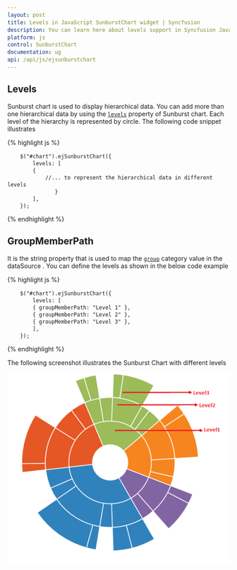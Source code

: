 ```yaml
---
layout: post
title: Levels in JavaScript SunburstChart widget | Syncfusion
description: You can learn here about levels support in Syncfusion JavaScript SunburstChart control and more details.
platform: js
control: SunburstChart
documentation: ug
api: /api/js/ejsunburstchart
---
```


## Levels

Sunburst chart is used to display hierarchical data. You can add more than one hierarchical data by using the [`levels`](../api/ejsunburstchart#members:levels) property of Sunburst chart. Each level of the hierarchy is represented by circle.
The following code snippet illustrates 

{% highlight js %}

        $("#chart").ejSunburstChart({
            levels: [
			{
                //... to represent the hierarchical data in different levels 
                   }
            ],
        });

{% endhighlight %}

## GroupMemberPath

It is the string property that is used to map the [`group`](../api/ejsunburstchart#members:levels-groupmemberpath) category value in the dataSource .
You can define the levels as shown in the below code example

{% highlight js %}

        $("#chart").ejSunburstChart({
            levels: [
			{ groupMemberPath: "Level 1" },
            { groupMemberPath: "Level 2" },
            { groupMemberPath: "Level 3" },
            ],
        });

{% endhighlight %}

The following screenshot illustrates the Sunburst Chart with different levels



![GroupMemberPath using SunburstChart in JavaScript](Levels_images/Levels_img1.png)
